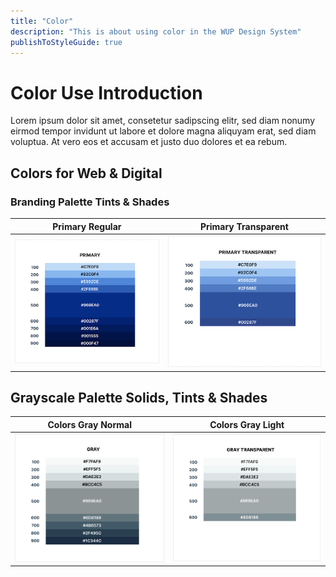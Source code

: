 ```yaml
---
title: "Color"
description: "This is about using color in the WUP Design System"
publishToStyleGuide: true
---
```


# Color Use Introduction

Lorem ipsum dolor sit amet, consetetur sadipscing elitr, sed diam 
nonumy eirmod tempor invidunt ut labore et dolore magna aliquyam 
erat, sed diam voluptua. At vero eos et accusam et justo duo 
dolores et ea rebum.

<DarkWrapper>

## Colors for Web & Digital

### Branding Palette Tints & Shades 

Primary Regular             |  Primary Transparent
:-------------------------:|:-------------------------:
![Colors](./colors.png)  |  ![Colors Light](./colors-light.png)

</DarkWrapper>

## Grayscale Palette Solids, Tints & Shades

Colors Gray Normal            |  Colors Gray Light
:-------------------------:|:-------------------------:
![Colors Gray](./colors-gray.png)  |  ![Colors Gray Light](./colors-gray-light.png)
